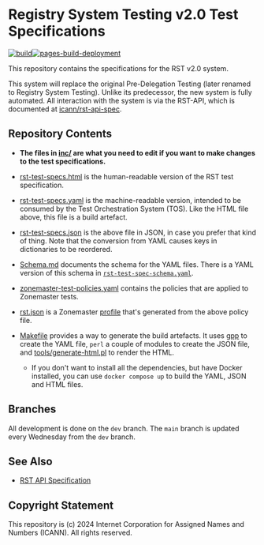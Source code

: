 # Registry System Testing v2.0 Test Specifications

[![build](https://github.com/icann/rst-test-specs/actions/workflows/ci.yaml/badge.svg)](https://github.com/icann/rst-test-specs/actions/workflows/ci.yaml)[![pages-build-deployment](https://github.com/icann/rst-test-specs/actions/workflows/pages/pages-build-deployment/badge.svg)](https://github.com/icann/rst-test-specs/actions/workflows/pages/pages-build-deployment)

This repository contains the specifications for the RST v2.0 system.

This system will replace the original Pre-Delegation Testing (later renamed to Registry System
Testing). Unlike its predecessor, the new system is fully automated. All interaction with the system 
is via the RST-API, which is documented at [icann/rst-api-spec](https://icann.github.io/rst-api-spec).

## Repository Contents

* **The files in [inc/](inc/) are what you need to edit if you want to make changes to the test specifications.**

* [rst-test-specs.html](rst-test-specs.html) is the human-readable version of the RST test specification.

* [rst-test-specs.yaml](rst-test-specs.yaml) is the machine-readable version, intended to be consumed by the Test Orchestration System (TOS). Like the HTML file above, this file is a build artefact.

* [rst-test-specs.json](rst-test-specs.json) is the above file in JSON, in case you prefer that kind of thing. Note that the conversion from YAML causes keys in dictionaries to be reordered.

* [Schema.md](Schema.md) documents the schema for the YAML files. There is a YAML version of this schema in [`rst-test-spec-schema.yaml`](rst-test-spec-schema.yaml).

* [zonemaster-test-policies.yaml](zonemaster-test-policies.yaml) contains the policies that are applied to Zonemaster tests.

* [rst.json](rst.json) is a Zonemaster [profile](https://github.com/zonemaster/zonemaster/blob/master/docs/public/configuration/profiles.md) that's generated from the above policy file.

* [Makefile](Makefile) provides a way to generate the build artefacts. It uses [gpp](https://logological.org/gpp) to create the YAML file, `perl` a couple of modules to create the JSON file, and [tools/generate-html.pl](tools/generate-html.pl) to render the HTML.
  * If you don't want to install all the dependencies, but have Docker installed, you can use `docker compose up` to build the YAML, JSON and HTML files.

## Branches

All development is done on the `dev` branch. The `main` branch is updated every Wednesday from the `dev` branch.

## See Also

* [RST API Specification](https://github.com/icann/rst-api-spec)

## Copyright Statement

This repository is (c) 2024 Internet Corporation for Assigned Names and Numbers (ICANN). All rights reserved.

